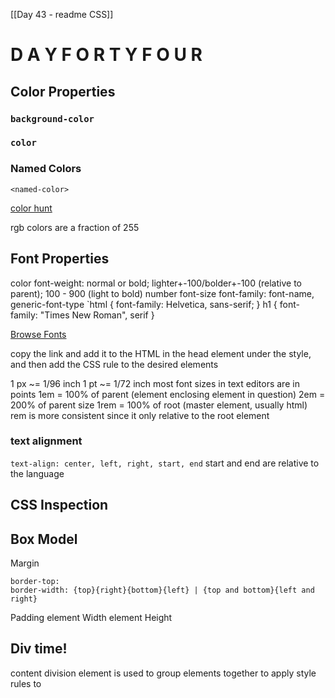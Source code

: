 [[Day 43 - readme CSS]]
# D A Y F O R T Y F O U R

## Color Properties

### `background-color`

### `color`
### Named Colors
`<named-color>`

[color hunt](https://colorhunt.co)

rgb colors are a fraction of 255

## Font Properties

color
font-weight: normal or bold; lighter+-100/bolder+-100 (relative to parent); 100 - 900 (light to bold) number
font-size
font-family: font-name, generic-font-type
`html {
  font-family: Helvetica, sans-serif;
}
h1 {
  font-family: "Times New Roman", serif
  }

[Browse Fonts](https://fonts.google.com)

copy the link and add it to the HTML in the head element under the style, and then add the CSS rule to the desired elements

1 px ~= 1/96 inch
1 pt ~= 1/72 inch
most font sizes in text editors are in points
1em = 100% of parent (element enclosing element in question)
2em = 200% of parent size
1rem = 100% of root (master element, usually html)
rem is more consistent since it only relative to the root element

### text alignment
`text-align: center, left, right, start, end`
start and end are relative to the language

## CSS Inspection

## Box Model

Margin
```border: {thickness}{style}{color}
border-top:
border-width: {top}{right}{bottom}{left} | {top and bottom}{left and right}
 ```
Padding
element Width
element Height

## Div time!

content division element is used to group elements together to apply style rules to
